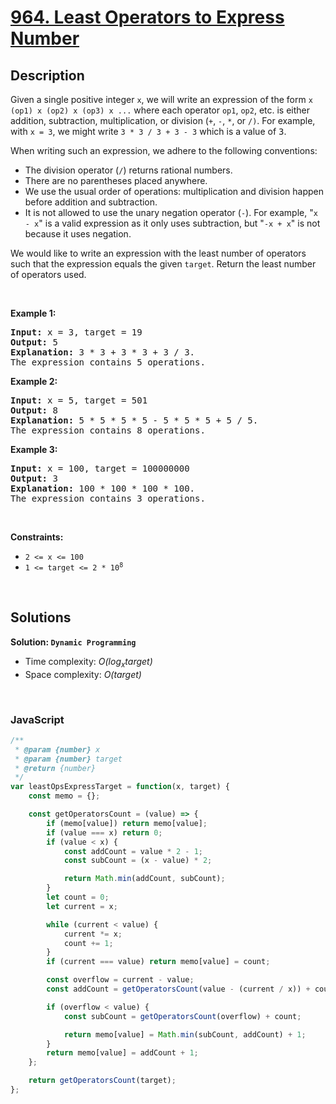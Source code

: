 # [964. Least Operators to Express Number](https://leetcode.com/problems/least-operators-to-express-number)

## Description

<div class="elfjS" data-track-load="description_content"><p>Given a single positive integer <code>x</code>, we will write an expression of the form <code>x (op1) x (op2) x (op3) x ...</code> where each operator <code>op1</code>, <code>op2</code>, etc. is either addition, subtraction, multiplication, or division (<code>+</code>, <code>-</code>, <code>*</code>, or <code>/)</code>. For example, with <code>x = 3</code>, we might write <code>3 * 3 / 3 + 3 - 3</code> which is a value of <font face="monospace">3</font>.</p>

<p>When writing such an expression, we adhere to the following conventions:</p>

<ul>
	<li>The division operator (<code>/</code>) returns rational numbers.</li>
	<li>There are no parentheses placed anywhere.</li>
	<li>We use the usual order of operations: multiplication and division happen before addition and subtraction.</li>
	<li>It is not allowed to use the unary negation operator (<code>-</code>). For example, "<code>x - x</code>" is a valid expression as it only uses subtraction, but "<code>-x + x</code>" is not because it uses negation.</li>
</ul>

<p>We would like to write an expression with the least number of operators such that the expression equals the given <code>target</code>. Return the least number of operators used.</p>

<p>&nbsp;</p>
<p><strong class="example">Example 1:</strong></p>

<pre><strong>Input:</strong> x = 3, target = 19
<strong>Output:</strong> 5
<strong>Explanation:</strong> 3 * 3 + 3 * 3 + 3 / 3.
The expression contains 5 operations.
</pre>

<p><strong class="example">Example 2:</strong></p>

<pre><strong>Input:</strong> x = 5, target = 501
<strong>Output:</strong> 8
<strong>Explanation:</strong> 5 * 5 * 5 * 5 - 5 * 5 * 5 + 5 / 5.
The expression contains 8 operations.
</pre>

<p><strong class="example">Example 3:</strong></p>

<pre><strong>Input:</strong> x = 100, target = 100000000
<strong>Output:</strong> 3
<strong>Explanation:</strong> 100 * 100 * 100 * 100.
The expression contains 3 operations.
</pre>

<p>&nbsp;</p>
<p><strong>Constraints:</strong></p>

<ul>
	<li><code>2 &lt;= x &lt;= 100</code></li>
	<li><code>1 &lt;= target &lt;= 2 * 10<sup>8</sup></code></li>
</ul>
</div>

<p>&nbsp;</p>

## Solutions

**Solution: `Dynamic Programming`**
- Time complexity: <em>O(log<sub>x</sub>target)</em>
- Space complexity: <em>O(target)</em>

<p>&nbsp;</p>

### **JavaScript**

```js
/**
 * @param {number} x
 * @param {number} target
 * @return {number}
 */
var leastOpsExpressTarget = function(x, target) {
    const memo = {};

    const getOperatorsCount = (value) => {
        if (memo[value]) return memo[value];
        if (value === x) return 0;
        if (value < x) {
            const addCount = value * 2 - 1;
            const subCount = (x - value) * 2;

            return Math.min(addCount, subCount);
        }
        let count = 0;
        let current = x;

        while (current < value) {
            current *= x;
            count += 1;
        }
        if (current === value) return memo[value] = count;

        const overflow = current - value;
        const addCount = getOperatorsCount(value - (current / x)) + count - 1;

        if (overflow < value) {
            const subCount = getOperatorsCount(overflow) + count;

            return memo[value] = Math.min(subCount, addCount) + 1;
        }
        return memo[value] = addCount + 1;
    };

    return getOperatorsCount(target);
};
```
